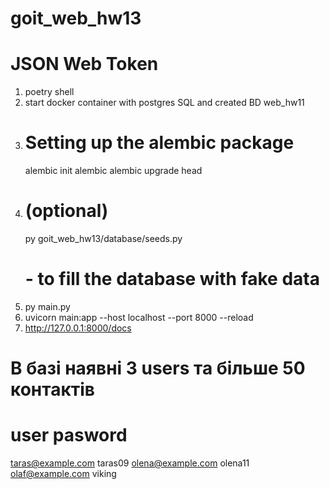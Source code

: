 # goit_web_hw13

# JSON Web Token

1. poetry shell
2. start docker container with postgres SQL
   and created BD web_hw11
3. # Setting up the alembic package
   alembic init alembic
   alembic upgrade head
4. # (optional)
   py goit_web_hw13/database/seeds.py
   # - to fill the database with fake data
5. py main.py
6. uvicorn main:app --host localhost --port 8000 --reload
7. http://127.0.0.1:8000/docs

# В базі наявні 3 users та більше 50 контактів

# user pasword

taras@example.com taras09
olena@example.com olena11
olaf@example.com viking
